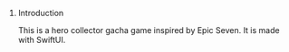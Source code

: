 1. Introduction

   This is a hero collector gacha game inspired by Epic Seven. It is made with SwiftUI.
